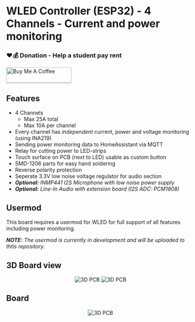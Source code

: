 # WLED Controller (ESP32) - 4 Channels - Current and power monitoring

### ❤️💰 Donation - Help a student pay rent

<a href="https://buymeacoffee.com/lostincompilation" target="_blank"><img src="https://www.buymeacoffee.com/assets/img/custom_images/orange_img.png" alt="Buy Me A Coffee" style="height: 41px !important;width: 174px !important;box-shadow: 0px 3px 2px 0px rgba(190, 190, 190, 0.5) !important;-webkit-box-shadow: 0px 3px 2px 0px rgba(190, 190, 190, 0.5) !important;" ></a>

## Features
- 4 Channels
    - Max 25A total
    - Max 10A per channel
- Every channel has _independent_ current, power and voltage monitoring (using INA219)
- Sending power monitoring data to HomeAssistant via MQTT
- Relay for cutting power to LED-strips
- Touch surface on PCB (next to LED) usable as custom button
- SMD-1206 parts for easy hand soldering
- Reverse polarity protection
- Seperate 3.3V low noise voltage regulator for audio section
- _**Optional:** INMP441 I2S Microphone with low noise power supply_
- _**Optional:** Line-In Audio with extension board (I2S ADC: PCM1808)_

## Usermod
This board requires a usermod for WLED for full support of all features including power monitoring.

_**NOTE:** The usermod is currently in development and will be uploaded to thtis repository._

## 3D Board view
<p align="center" width="100%">
<img src="/plots/3d_front.png" alt="3D PCB"/>
<img src="/plots/3d_back.png" alt="3D PCB"/>
</p>

## Board
<p align="center" width="100%">
<img src="/plots/board/board_front.png" alt="3D PCB"/>
</p>
